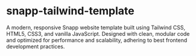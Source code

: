 # snapp-tailwind-template
A modern, responsive Snapp website template built using Tailwind CSS, HTML5, CSS3, and vanilla JavaScript. Designed with clean, modular code and optimized for performance and scalability, adhering to best frontend development practices.
